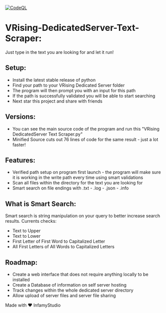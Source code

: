 [![CodeQL](https://github.com/InfamyStudio/VRising-DedicatedServer-Text-Scraper/actions/workflows/codeql-analysis.yml/badge.svg?branch=main)](https://github.com/InfamyStudio/VRising-DedicatedServer-Text-Scraper/actions/workflows/codeql-analysis.yml)
# VRising-DedicatedServer-Text-Scraper:
Just type in the text you are looking for and let it run!

## Setup:
- Install the latest stable release of python
- Find your path to your VRising Dedicated Server folder
- The program will then prompt you with an input for this path
- If the path is successfully validated you will be able to start searching
- Next star this project and share with friends

## Versions:
- You can see the main source code of the program and run this "VRising DedicatedServer Text Scraper.py"
- Minified Source cuts out 76 lines of code for the same result - just a lot faster!

## Features:
- Verified path setup on program first launch - the program will make sure it is working in the write path every time using smart validations
- Scan all files within the directory for the text you are looking for
- Smart search on file endings with .txt - .log - .json - .info

## What is Smart Search:
Smart search is string manipulation on your query to better increase search results. Currents checks:
- Text to Upper
- Text to Lower
- First Letter of First Word to Capitalized Letter
- All First Letters of All Words to Capitalized Letters

## Roadmap:
- Create a web interface that does not require anything locally to be installed
- Create a Database of information on self server hosting
- Track changes within the whole dedicated server directory
- Allow upload of server files and server file sharing

Made with :heart: InfamyStudio